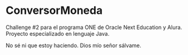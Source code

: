 # ConversorMoneda
Challenge #2 para el programa ONE de Oracle Next Education y Alura. Proyecto especializado en lenguaje Java.


No sé ni que estoy haciendo. Dios mío señor sálvame. 

